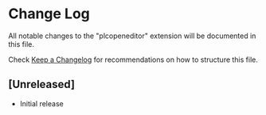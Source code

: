 # Change Log

All notable changes to the "plcopeneditor" extension will be documented in this file.

Check [Keep a Changelog](http://keepachangelog.com/) for recommendations on how to structure this file.

## [Unreleased]

- Initial release